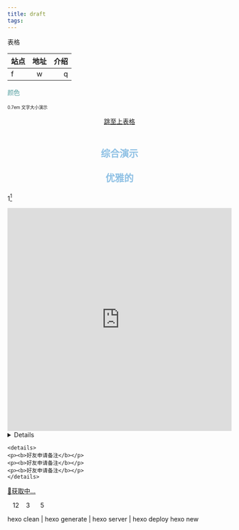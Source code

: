 ```yaml
---
title: draft
tags:
---
```

<!-- 一些html和markdown用法 -->
<a id="demo">表格</a>

| 站点 | 地址  | 介绍 |
| ---- | :---: | ---: |
| f    |   w   |    q |

<span style="color:#519D9E; ">颜色</span><br>
<span style="font-size:0.7em;">0.7em 文字大小演示</span>

<a href="#demo"><p style="text-align:center">跳至上表格</p></a>

<p style="text-align:center;color:#8EC0E4;font-size:1.5em;font-weight:bold;">
综合演示<br>
优雅的</p>

1[^1]

[^1]:优雅的脚注

<!-- 网页内嵌网页 -->
<iframe src="https://cheektan.github.io/" width="100%" height="500" name="topFrame"  resize="no" scrolling="yes" frameborder="0" id="topFrame"></iframe>

<!-- 折叠方法 -->
<details>
```
<p><b>好友申请备注</b></p>
<p><b>好友申请备注</b></p>
<p><b>好友申请备注</b></p>
```
</details>

```
<details>
<p><b>好友申请备注</b></p>
<p><b>好友申请备注</b></p>
<p><b>好友申请备注</b></p>
</details>
```

<!-- 每日一句 -->
<p><a id="rainbow" href=''>🌈获取中...</a></p>
<script>
fetch('https://api.eatrice.top/')
  .then(response => response.json())
  .then(data => {
      var rainbow = document.getElementById('rainbow');
      rainbow.innerHTML = data.Content;
      rainbow.href = "https://rainbow.eatrice.top/?ID=" + data.ID;
  })
    .catch(console.error)
</script>

<!-- css保留空格 -->
<style scoped>/*scoped只在当前组件生效*/
p{
  white-space: pre-wrap;
}
</style>
<p>   12    3      5</p>

<!-- 多img排列 -->

hexo clean | hexo generate | hexo server | hexo deploy
hexo new <title> | hexo new draft <title> | hexo public <draft-title> |hexo server --draft